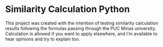 # Similarity Calculation Python

This project was created with the intention of testing similarity calculation results following the formulas passing through the PUC Minas university. Calculation is allowed if you want to apply elsewhere, and I’m available to hear opinions and try to explain too.
